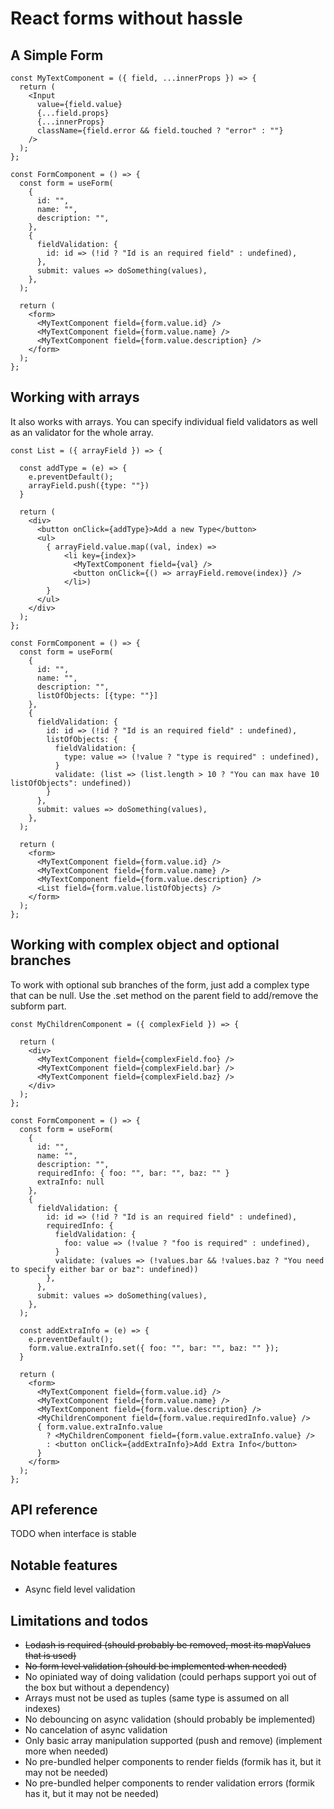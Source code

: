 # React forms without hassle

## A Simple Form

```tsx
const MyTextComponent = ({ field, ...innerProps }) => {
  return (
    <Input
      value={field.value}
      {...field.props}
      {...innerProps}
      className={field.error && field.touched ? "error" : ""}
    />
  );
};

const FormComponent = () => {
  const form = useForm(
    {
      id: "",
      name: "",
      description: "",
    },
    {
      fieldValidation: {
        id: id => (!id ? "Id is an required field" : undefined),
      },
      submit: values => doSomething(values),
    },
  );

  return (
    <form>
      <MyTextComponent field={form.value.id} />
      <MyTextComponent field={form.value.name} />
      <MyTextComponent field={form.value.description} />
    </form>
  );
};
```

## Working with arrays

It also works with arrays.
You can specify individual field validators as well as an validator for the whole array.

```tsx
const List = ({ arrayField }) => {

  const addType = (e) => {
    e.preventDefault();
    arrayField.push({type: ""})
  }

  return (
    <div>
      <button onClick={addType}>Add a new Type</button>
      <ul>
        { arrayField.value.map((val, index) =>
            <li key={index}>
              <MyTextComponent field={val} />
              <button onClick={() => arrayField.remove(index)} />
            </li>)
        }
      </ul>
    </div>
  );
};

const FormComponent = () => {
  const form = useForm(
    {
      id: "",
      name: "",
      description: "",
      listOfObjects: [{type: ""}]
    },
    {
      fieldValidation: {
        id: id => (!id ? "Id is an required field" : undefined),
        listOfObjects: {
          fieldValidation: {
            type: value => (!value ? "type is required" : undefined),
          }
          validate: (list => (list.length > 10 ? "You can max have 10 listOfObjects": undefined))
        }
      },
      submit: values => doSomething(values),
    },
  );

  return (
    <form>
      <MyTextComponent field={form.value.id} />
      <MyTextComponent field={form.value.name} />
      <MyTextComponent field={form.value.description} />
      <List field={form.value.listOfObjects} />
    </form>
  );
};
```

## Working with complex object and optional branches

To work with optional sub branches of the form, just add a complex type that can be null.
Use the .set method on the parent field to add/remove the subform part.

```tsx
const MyChildrenComponent = ({ complexField }) => {

  return (
    <div>
      <MyTextComponent field={complexField.foo} />
      <MyTextComponent field={complexField.bar} />
      <MyTextComponent field={complexField.baz} />
    </div>
  );
};

const FormComponent = () => {
  const form = useForm(
    {
      id: "",
      name: "",
      description: "",
      requiredInfo: { foo: "", bar: "", baz: "" }
      extraInfo: null
    },
    {
      fieldValidation: {
        id: id => (!id ? "Id is an required field" : undefined),
        requiredInfo: {
          fieldValidation: {
            foo: value => (!value ? "foo is required" : undefined),
          }
          validate: (values => (!values.bar && !values.baz ? "You need to specify either bar or baz": undefined))
        },
      },
      submit: values => doSomething(values),
    },
  );

  const addExtraInfo = (e) => {
    e.preventDefault();
    form.value.extraInfo.set({ foo: "", bar: "", baz: "" });
  }

  return (
    <form>
      <MyTextComponent field={form.value.id} />
      <MyTextComponent field={form.value.name} />
      <MyTextComponent field={form.value.description} />
      <MyChildrenComponent field={form.value.requiredInfo.value} />
      { form.value.extraInfo.value
        ? <MyChildrenComponent field={form.value.extraInfo.value} />
        : <button onClick={addExtraInfo}>Add Extra Info</button>
      }
    </form>
  );
};
```

## API reference

TODO when interface is stable

## Notable features

- Async field level validation

## Limitations and todos

- ~~Lodash is required (should probably be removed, most its mapValues that is used)~~
- ~~No form level validation (should be implemented when needed)~~
- No opiniated way of doing validation (could perhaps support yoi out of the box but without a dependency)
- Arrays must not be used as tuples (same type is assumed on all indexes)
- No debouncing on async validation (should probably be implemented)
- No cancelation of async validation
- Only basic array manipulation supported (push and remove) (implement more when needed)
- No pre-bundled helper components to render fields (formik has it, but it may not be needed)
- No pre-bundled helper components to render validation errors (formik has it, but it may not be needed)

```

```
